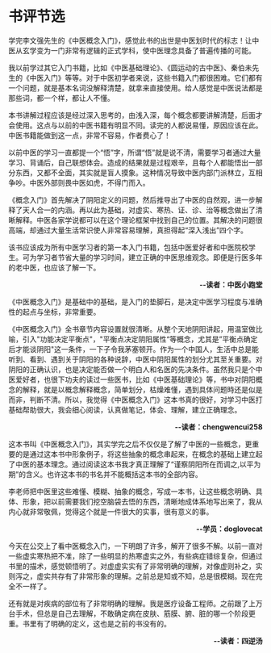 # 书评节选



学完李文强先生的《中医概念入门》，感觉此书的出世是中医划时代的标志！让中医从玄学变为一门非常有逻辑的正式学科，使中医理念具备了普遍传播的可能。

我以前学过其它入门书籍，比如《中医基础理论》、《圆运动的古中医》、秦伯未先生的《中医入门》等等。对于中医初学者来说，这些书籍入门都很困难。它们都有一个问题，就是基本名词没解释清楚，就拿来直接使用。给人感觉是中医说法都是那些词，都一个样，都让人不懂。

本书讲解过程应该是经过深入思考的，由浅入深，每个概念都要讲解清楚，后面才会使用。这点与以前的中医书籍有明显不同。读完的人都说易懂，原因应该在此。中医书籍能做到这一点，非常不容易，作者费心了！

以前中医的学习一直都提一个“悟”字，所谓“悟”就是说不清，需要学习者通过大量学习、背诵后，自己联想体会。造成的结果就是过程艰辛，且每个人都能悟出一部分东西，又都不全面，其实就是盲人摸象。这种情况导致中医内部门派林立，互相争吵。中医外部则畏中医如虎，不得门而入。

《概念入门》首先解决了阴阳定义的问题，然后推导出了中医的自然观，进一步解释了天人合一的内涵。再以此为基础，对虚实、寒热、证、诊、治等概念做出了清晰解释。中医各家学说都可以在这个理论框架中找到自己的位置。其解决的问题很高端，却通过大量生活常识使人非常容易理解，真担得起“深入浅出”四个字。

该书应该成为所有中医学习者的第一本入门书籍，包括中医爱好者和中医院校学生。可为学习者节省大量的学习时间，建立正确的中医思维观念。即便是行医多年的老中医，也应该了解一下。

<p align="right"><b>--读者：中医小跑堂</b></p>



《中医概念入门》是基础中的基础，是入门的垫脚石，是决定中医学习程度与准确性的起点与坐标，非常重要。

   《中医概念入门》全书章节内容设置就很清晰。从整个天地阴阳讲起，用温室做比喻，引入"功能决定平衡点"，"平衡点决定阴阳属性“等概念，尤其是”平衡点确定后才能谈阴阳"这一条件，一下子令我茅塞顿开。作为一个中国人，生活中总是能听到、看到、遇到关于阴阳的各种说辞，中医中阴阳属性的划分尤其至关重要。对阴阳的正确认识，也是决定能否做一个明白人和名医的先决条件。虽然我只是个中医爱好者，也很下功夫的读过一些医书，比如《中医基础理论》等，书中对阴阳概念的解释，就是以概念解释概念，简单划分，枯燥难懂，遇到具体问题時还是似是而非，判断不清。所以，我觉得《中医概念入门》这本书真的很好，对学习中医打基础帮助很大，我会细心阅读，认真做笔记，体会、理解，建立正确理念。

<p align="right"><b>--读者：chengwencui258</b></p>



这本书叫《中医概念入门》，其实学完之后不仅仅是了解了中医的一些概念，更重要的是通过这本书中形象例子，将这些抽象的概念串起来，在概念的基础上建立起了中医的基本理念。通过阅读这本书我才真正理解了“谨察阴阳所在而调之,以平为期”的含义。也许这本书的书名并不能概括这本书的全部内容。

李老师把中医里这些难懂、模糊、抽象的概念，写成一本书，让这些概念明确、具体、形象，把以前需要我们挖空脑袋去悟的东西，清晰地成体系地写出来了，我从内心就非常敬佩，觉得这个就是一件很大的实事，很有意义的事。

<p align="right"><b>--学员：doglovecat</b></p>



今天在公交上了看中医概念入门，一下明朗了许多，解开了很多不解。以前一直对一些虚实寒热把不准，除了一些明显的热寒虚实之外，有些病症错综复杂，但通过书里的描术，感觉顿悟明了。对虚虚实实有了非常明确的理解，对像虚则补之，实则泻之，虚实共存有了非常形象的理解。之前总是知或不知，总是很模糊。现在完全不一样了。

还有就是对疾病的部位有了非常明确的理解。我是医疗设备工程师。之前跟了上万台手术，但总是自己去理解，不敢确定病在皮肤、筋膜、腑、脏的哪一个阶段更重。书里有了明确的定义，这也是之前的书没有的。

<p align="right"><b>--读者：四逆汤</b></p>



